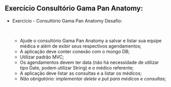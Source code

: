 ## Exercício Consultório Gama Pan Anatomy:

* Exercício - Consultório Gama Pan Anatomy Desafio:

  ​

  * Ajude o consultório Gama Pan Anatomy a salvar e listar sua equipe médica e além de exibir seus respectivos agendamentos;
  * A aplicação deve conter conexão com o mongo DB;
  * Utilizar padrão MVC;
  * Os agendamentos devem ter data (não há necessidade de utilizar tipo Date, podem utilizar String) e o médico referente;
  * A aplicação deve listar as consultas e a listar os médicos;
  * *Não obrigatório: implementar delete e put para médicos e consultas;*


